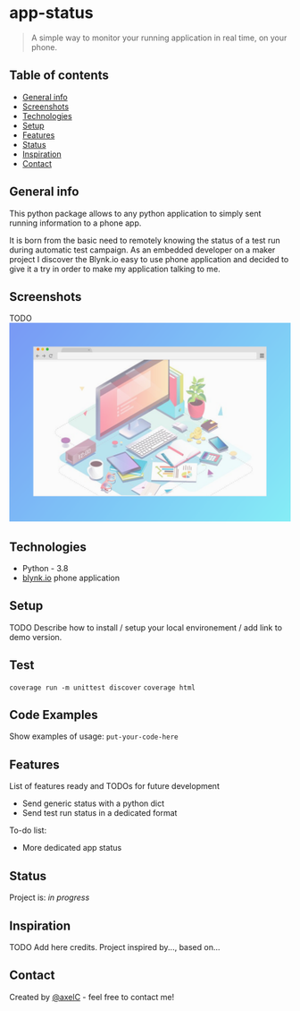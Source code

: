 # app-status
> A simple way to monitor your running application in real time, on your phone.

## Table of contents
* [General info](#general-info)
* [Screenshots](#screenshots)
* [Technologies](#technologies)
* [Setup](#setup)
* [Features](#features)
* [Status](#status)
* [Inspiration](#inspiration)
* [Contact](#contact)

## General info
This python package allows to any python application to simply sent running information to a phone app.

It is born from the basic need to remotely knowing the status of a test run during automatic test campaign. 
As an embedded developer on a maker project I discover the Blynk.io easy to use phone application and decided 
to give it a try in order to make my application talking to me. 

## Screenshots
TODO
![Example screenshot](./img/screenshot.png)

## Technologies
* Python - 3.8
* [blynk.io](blynk.io) phone application

## Setup
TODO
Describe how to install / setup your local environement / add link to demo version.

## Test

`coverage run -m unittest discover`
`coverage html`

## Code Examples
Show examples of usage:
`put-your-code-here`

## Features
List of features ready and TODOs for future development
* Send generic status with a python dict
* Send test run status in a dedicated format

To-do list:
* More dedicated app status

## Status
Project is: _in progress_

## Inspiration
TODO
Add here credits. Project inspired by..., based on...

## Contact
Created by [@axelC]() - feel free to contact me!